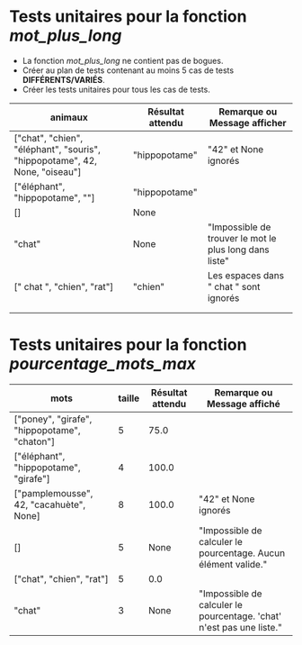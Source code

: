 # Tests unitaires pour la fonction _mot_plus_long_
- La fonction _mot_plus_long_ ne contient pas de bogues. 
- Créer au plan de tests contenant au moins 5 cas de tests **DIFFÉRENTS/VARIÉS**.
- Créer les tests unitaires pour tous les cas de tests.

| **animaux**                                                                | **Résultat attendu** | **Remarque ou Message afficher**                       |
|----------------------------------------------------------------------------|----------------------|--------------------------------------------------------|
| ["chat", "chien", "éléphant", "souris", "hippopotame", 42, None, "oiseau"] | "hippopotame"        | "42" et None ignorés                                   |
| ["éléphant", "hippopotame", ""]                                            | "hippopotame"        |                                                        |
| []                                                                         | None                 |                                                        |
| "chat"                                                                     | None                 | "Impossible de trouver le mot le plus long dans liste" |
| [" chat ", "chien", "rat"]                                                 | "chien"              | Les espaces dans " chat " sont ignorés                 |
|                                                                            |                      |                                                        |
|                                                                            |                      |                                                        |

# Tests unitaires pour la fonction _pourcentage_mots_max_
| **mots**                                     | **taille** | **Résultat attendu** | **Remarque ou Message affiché**                                      |
|----------------------------------------------|------------|----------------------|----------------------------------------------------------------------|
| ["poney", "girafe", "hippopotame", "chaton"] | 5          | 75.0                 |                                                                      |
| ["éléphant", "hippopotame", "girafe"]        | 4          | 100.0                |                                                                      |
| ["pamplemousse", 42, "cacahuète", None]      | 8          | 100.0                | "42" et None ignorés                                                 |
| []                                           | 5          | None                 | "Impossible de calculer le pourcentage. Aucun élément valide."       |
| ["chat", "chien", "rat"]                     | 5          | 0.0                  |                                                                      |
| "chat"                                       | 3          | None                 | "Impossible de calculer le pourcentage. 'chat' n'est pas une liste." |

